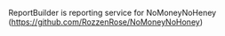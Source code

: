 ReportBuilder is reporting service for NoMoneyNoHeney
(https://github.com/RozzenRose/NoMoneyNoHoney)

